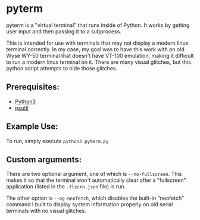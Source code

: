 # pyterm
pyterm is a "virtual terminal" that runs inside of Python. It works by getting user input and then passing it to a subprocess.

This is intended for use with terminals that may not display a modern linux terminal correctly. In my case, my goal was to have this work with an old Wyse WY-50 terminal that doesn't have VT-100 emulation, making it difficult to run a modern linux terminal on it. There are many visual glitches, but this python script attempts to hide those glitches.

## Prerequisites: 

* [Python3](https://www.python.org/)
* [psutil](https://pypi.org/project/psutil/)

## Example Use:
To run, simply execute `python3 pyterm.py`

## Custom arguments:
There are two optional argument, one of which is `--no-fullscreen`. This makes it so that the terminal won't automatically clear after a "fullscreen" application (listed in the `.flscrn.json` file) is run.

The other option is `--og-neofetch`, which disables the built-in "neofetch" command I built to display system information properly on old serial terminals with no visual glitches. 
